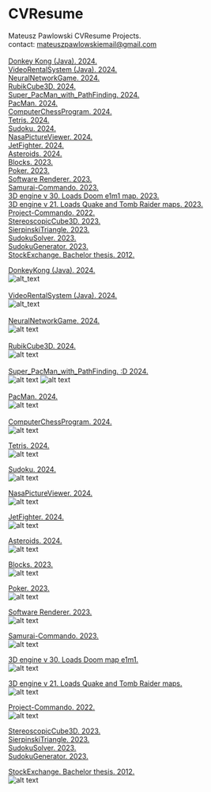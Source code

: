 # CVResume<br>
Mateusz Pawlowski CVResume Projects.<br>
contact: mateuszpawlowskiemail@gmail.com<br>
<br>
[Donkey Kong (Java). 2024.](https://github.com/mateuszpawlowski-programmer/DonkeyKong)<br>
[VideoRentalSystem (Java). 2024.](https://github.com/mateuszpawlowski-programmer/VideoRentalSystem)<br>
[NeuralNetworkGame. 2024.](https://github.com/mateuszpawlowski-programmer/NeuralNetworkGame)<br>
[RubikCube3D. 2024.](https://github.com/mateuszpawlowski-programmer/RubikCube3D)<br>
[Super_PacMan_with_PathFinding. 2024.](https://github.com/mateuszpawlowski-programmer/Super_PacMan_with_PathFinding)<br>
[PacMan. 2024.](https://github.com/mateuszpawlowski-programmer/PacMan)<br>
[ComputerChessProgram. 2024.](https://github.com/mateuszpawlowski-programmer/ComputerChessProgram)<br>
[Tetris. 2024.](https://github.com/mateuszpawlowski-programmer/Tetris)<br>
[Sudoku. 2024.](https://github.com/mateuszpawlowski-programmer/Sudoku)<br>
[NasaPictureViewer. 2024.](https://github.com/mateuszpawlowski-programmer/NasaPictureViewer)<br>
[JetFighter. 2024.](https://github.com/mateuszpawlowski-programmer/JetFighter)<br>
[Asteroids. 2024.](https://github.com/mateuszpawlowski-programmer/Asteroids)<br>
[Blocks. 2023.](https://github.com/mateuszpawlowski-programmer/Blocks)<br>
[Poker. 2023.](https://github.com/mateuszpawlowski-programmer/JavaPoker)<br>
[Software Renderer. 2023.](https://github.com/mateuszpawlowski-programmer/SoftwareRenderer)<br>
[Samurai-Commando. 2023.](https://github.com/mateuszpawlowski-programmer/Samurai-Commando)<br>
[3D engine v 30. Loads Doom e1m1 map. 2023.](https://github.com/mateuszpawlowski-programmer/3D_engine_version_30)<br>
[3D engine v 21. Loads Quake and Tomb Raider maps. 2023.](https://github.com/mateuszpawlowski-programmer/3D_engine_version_21)<br>
[Project-Commando. 2022.](https://github.com/mateuszpawlowski-programmer/ProjectCommando)<br>
[StereoscopicCube3D. 2023.](https://github.com/mateuszpawlowski-programmer/StereoscopicCube3D)<br>
[SierpinskiTriangle. 2023.](https://github.com/mateuszpawlowski-programmer/SierpinskiTriangle)<br>
[SudokuSolver. 2023.](https://github.com/mateuszpawlowski-programmer/SudokuSolver)<br>
[SudokuGenerator. 2023.](https://github.com/mateuszpawlowski-programmer/SudokuGenerator)<br>
[StockExchange. Bachelor thesis. 2012.](https://github.com/mateuszpawlowski-programmer/StockExchange)<br>

[DonkeyKong (Java). 2024.](https://github.com/mateuszpawlowski-programmer/DonkeyKong)<br>
![alt_text](https://github.com/mateuszpawlowski-programmer/DonkeyKong/blob/main/DonkeyKong_Java_1.png)<br>
<br>
[VideoRentalSystem (Java). 2024.](https://github.com/mateuszpawlowski-programmer/VideoRentalSystem)<br>
![alt_text](https://github.com/mateuszpawlowski-programmer/VideoRentalSystem/blob/main/VideoRentalSystem_4.png?raw=true)<br>
<br>
[NeuralNetworkGame. 2024.](https://github.com/mateuszpawlowski-programmer/NeuralNetworkGame)<br>
![alt text](https://github.com/mateuszpawlowski-programmer/NeuralNetworkGame/blob/main/NeuralNetworkGame.png)<br>
<br>
[RubikCube3D. 2024.](https://github.com/mateuszpawlowski-programmer/RubikCube3D)<br>
![alt text](https://github.com/mateuszpawlowski-programmer/RubikCube3D/blob/main/RubikCube3D.png)<br>
<br>
[Super_PacMan_with_PathFinding. :D 2024.](https://github.com/mateuszpawlowski-programmer/Super_PacMan_with_PathFinding)<br>
![alt text](https://github.com/mateuszpawlowski-programmer/Super_PacMan_with_PathFinding/blob/main/pacman_pathfinding.png)
![alt text](https://github.com/mateuszpawlowski-programmer/PacMan/blob/main/pacman.png)<br>
<br>
[PacMan. 2024.](https://github.com/mateuszpawlowski-programmer/PacMan)<br>
![alt text](https://github.com/mateuszpawlowski-programmer/PacMan/blob/main/pacman.png)<br>
<br>
[ComputerChessProgram. 2024.](https://github.com/mateuszpawlowski-programmer/ComputerChessProgram)<br>
![alt text](https://github.com/mateuszpawlowski-programmer/ComputerChessProgram/blob/main/Chess_01.png)<br>

[Tetris. 2024.](https://github.com/mateuszpawlowski-programmer/Tetris)<br>
![alt text](https://github.com/mateuszpawlowski-programmer/Tetris/blob/main/Tetris.png)<br>

[Sudoku. 2024.](https://github.com/mateuszpawlowski-programmer/Sudoku)<br>
![alt text](https://github.com/mateuszpawlowski-programmer/Sudoku/blob/main/Sudoku.png)<br>

[NasaPictureViewer. 2024.](https://github.com/mateuszpawlowski-programmer/NasaPictureViewer)<br>
![alt text](https://github.com/mateuszpawlowski-programmer/NasaPictureViewer/blob/main/Nasa_picture_viewer.png)<br>

[JetFighter. 2024.](https://github.com/mateuszpawlowski-programmer/JetFighter)<br>
![alt text](https://github.com/mateuszpawlowski-programmer/JetFighter/blob/main/jet_fighter_1.png)<br>

[Asteroids. 2024.](https://github.com/mateuszpawlowski-programmer/Asteroids)<br>
![alt text](https://github.com/mateuszpawlowski-programmer/Asteroids/blob/main/Asteroids.png)<br>

[Blocks. 2023.](https://github.com/mateuszpawlowski-programmer/Blocks)<br>
![alt text](https://raw.githubusercontent.com/mateuszpawlowski-programmer/Blocks/main/Blocks_03.png)<br>

[Poker. 2023.](https://github.com/mateuszpawlowski-programmer/JavaPoker)<br>
![alt text](https://github.com/mateuszpawlowski-programmer/JavaPoker/blob/main/PokerGame.png)<br>

[Software Renderer. 2023.](https://github.com/mateuszpawlowski-programmer/SoftwareRenderer)<br>
![alt text](https://raw.githubusercontent.com/mateuszpawlowski-programmer/SoftwareRenderer/main/Software_renderer_1.png)<br>

[Samurai-Commando. 2023.](https://github.com/mateuszpawlowski-programmer/Samurai-Commando)<br>
![alt text](https://raw.githubusercontent.com/mateuszpawlowski-programmer/Samurai-Commando/main/sc_06.png)<br>

[3D engine v 30. Loads Doom map e1m1.](https://github.com/mateuszpawlowski-programmer/3D_engine_version_30)<br>
![alt text](https://github.com/mateuszpawlowski-programmer/3D_engine_version_30/blob/main/3d_v_30_4.png)<br>

[3D engine v 21. Loads Quake and Tomb Raider maps.](https://github.com/mateuszpawlowski-programmer/3D_engine_version_21)<br>
![alt text](https://github.com/mateuszpawlowski-programmer/3D_engine_version_21/blob/main/3D_v_21_1.png)<br>


[Project-Commando. 2022.](https://github.com/mateuszpawlowski-programmer/ProjectCommando)<br>
![alt text](https://raw.githubusercontent.com/mateuszpawlowski-programmer/ProjectCommando/main/project_commando_000.png)<br>

[StereoscopicCube3D. 2023.](https://github.com/mateuszpawlowski-programmer/StereoscopicCube3D)<br>
[SierpinskiTriangle. 2023.](https://github.com/mateuszpawlowski-programmer/SierpinskiTriangle)<br>
[SudokuSolver. 2023.](https://github.com/mateuszpawlowski-programmer/SudokuSolver)<br>
[SudokuGenerator. 2023.](https://github.com/mateuszpawlowski-programmer/SudokuGenerator)<br>

[StockExchange. Bachelor thesis. 2012.](https://github.com/mateuszpawlowski-programmer/StockExchange)<br>
![alt text](https://github.com/mateuszpawlowski-programmer/StockExchange/blob/main/praca_Inz.png)<br>
